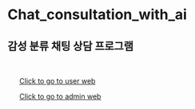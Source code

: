 <h1>Chat_consultation_with_ai</h1>
<h2>감성 분류 채팅 상담 프로그램</h2> <br>
<ul><a href="https://senti-937c7.firebaseapp.com/login">Click to go to user web</ul>
<ul><a href="https://admin-8e100.firebaseapp.com/login">Click to go to admin web</ul>
